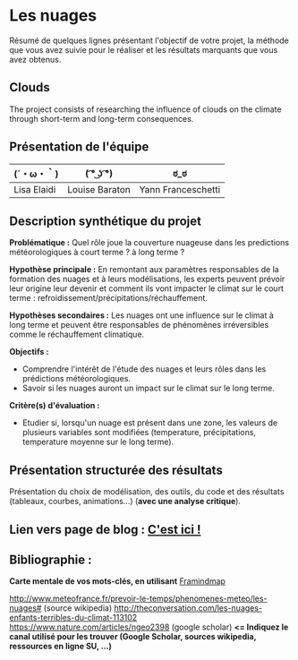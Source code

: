 # Les nuages

Résumé de quelques lignes présentant l'objectif de votre projet, la méthode que vous avez suivie pour le réaliser et les résultats marquants que vous avez obtenus.

## Clouds
The project consists of researching the influence of clouds on the climate through short-term and long-term consequences.

## Présentation de l'équipe

|(´・ω・｀)| ( ͡° ͜ʖ ͡°) | ಠ_ಠ |
|-----|--|--|
|Lisa Elaidi|Louise Baraton|Yann Franceschetti|


## Description synthétique du projet

**Problématique :** 
Quel rôle joue la couverture nuageuse dans les predictions météorologiques à court terme ? à long terme ?

**Hypothèse principale :**
En remontant aux paramètres responsables de la formation des nuages et à leurs modélisations, les experts peuvent prévoir leur origine leur devenir et comment ils vont impacter le climat sur le court terme : refroidissement/précipitations/réchauffement.

**Hypothèses secondaires :**
Les nuages ont une influence sur le climat à long terme et peuvent être responsables de phénomènes irréversibles comme le réchauffement climatique.

**Objectifs :**
- Comprendre l'intérêt de l'étude des nuages et leurs rôles dans les prédictions météorologiques.
- Savoir si les nuages auront un impact sur le climat sur le long terme.

**Critère(s) d'évaluation :**
- Etudier si, lorsqu'un nuage est présent dans une zone, les valeurs de plusieurs variables sont modifiées (temperature, précipitations, temperature moyenne sur le long terme).

## Présentation structurée des résultats

Présentation du choix de modélisation, des outils, du code et des résultats (tableaux, courbes, animations...) (**avec une analyse critique**).

## Lien vers page de blog : <a href="https://github.com/ARE2020-G10G11/LesNuages/blob/master/blog.md"> C'est ici ! </a>

## Bibliographie :

**Carte mentale de vos mots-clés, en utilisant** <a href="https://framindmap.org/mindmaps/index.html">Framindmap </a> 

http://www.meteofrance.fr/prevoir-le-temps/phenomenes-meteo/les-nuages# (source wikipedia)
http://theconversation.com/les-nuages-enfants-terribles-du-climat-113102 
https://www.nature.com/articles/ngeo2398 (google scholar)
**<= Indiquez le canal utilisé pour les trouver (Google Scholar, sources wikipedia, ressources en ligne SU, ...)**

